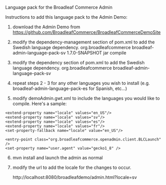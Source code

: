 Language pack for the Broadleaf Commerce Admin

Instructions to add this language pack to the Admin Demo:

1) download the Admin Demo from https://github.com/BroadleafCommerce/BroadleafCommerceDemoSite

2) modify the dependency-management section of pom.xml to add the Swedish language dependency.
        <dependency>
            <groupId>org.broadleafcommerce</groupId>
            <artifactId>broadleaf-admin-language-pack-sv</artifactId>
            <version>1.7.0-SNAPSHOT</version>
            <type>jar</type>
            <scope>compile</scope>
        </dependency>

3) modify the dependency section of pom.xml to add the Swedish language dependency.
        <dependency>
            <groupId>org.broadleafcommerce</groupId>
            <artifactId>broadleaf-admin-language-pack-sv</artifactId>
        </dependency>

4) repeat steps 2 - 3 for any other languages you wish to install (e.g. broadleaf-admin-language-pack-es for Spanish, etc...)

5) modify demoAdmin.gwt.xml to include the languages you would like to compile. Here's a sample:

<?xml version="1.0" encoding="UTF-8"?>
<module>
	<inherits name="com.google.gwt.user.User" />
    <inherits name="com.google.gwt.precompress.Precompress"/>
	<inherits name="org.broadleafcommerce.admin.merchandisingModule" />
	<inherits name="org.broadleafcommerce.admin.customerCareModule" />
    <inherits name="org.broadleafcommerce.openadmin.userModule" />
    <inherits name="org.broadleafcommerce.cms.admin.contentManagementModule" />
    <inherits name="com.google.gwt.core.CompilerParameters"/>
    <inherits name="com.google.gwt.i18n.I18N"/>

    <extend-property name="locale" values="en_US"/>
    <extend-property name="locale" values="sv"/>
    <extend-property name="locale" values="es"/>
    <extend-property name="locale" values="fr"/>
    <set-property-fallback name="locale" value="en_US"/>

	<entry-point class="org.broadleafcommerce.openadmin.client.BLCLaunch" />
	<set-property name="user.agent" value="gecko1_8" />
</module>

6) mvn install and launch the admin as normal
     
7) modify the url to add the locale for the changes to occur.

   http://localhost:8080/broadleafdemo/admin.html?locale=sv